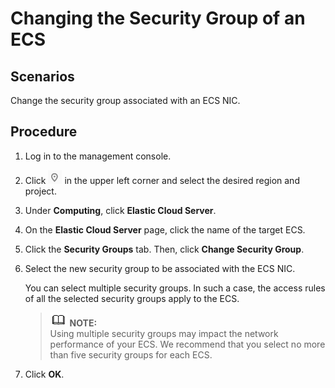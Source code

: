 # Changing the Security Group of an ECS<a name="SecurityGroup_0006"></a>

## Scenarios<a name="section181956227265"></a>

Change the security group associated with an ECS NIC.

## Procedure<a name="section15810103716296"></a>

1.  Log in to the management console.
2.  Click  ![](figures/icon-region.png)  in the upper left corner and select the desired region and project.
3.  Under  **Computing**, click  **Elastic Cloud Server**.
4.  On the  **Elastic Cloud Server**  page, click the name of the target ECS.
5.  Click the  **Security Groups**  tab. Then, click  **Change Security Group**.
6.  Select the new security group to be associated with the ECS NIC.

    You can select multiple security groups. In such a case, the access rules of all the selected security groups apply to the ECS.

    >![](public_sys-resources/icon-note.gif) **NOTE:**   
    >Using multiple security groups may impact the network performance of your ECS. We recommend that you select no more than five security groups for each ECS.  

7.  Click  **OK**.

